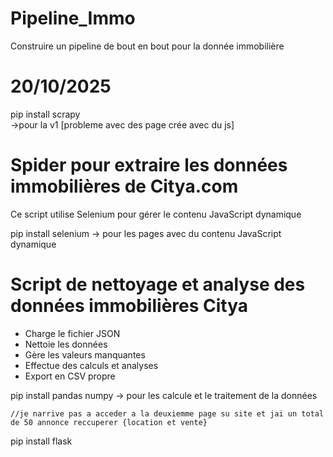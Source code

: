 # Pipeline_Immo
Construire un pipeline de bout en bout pour la donnée immobilière 

# 20/10/2025
pip install scrapy  
    ->pour la v1 [probleme avec des page crée avec du js]


# Spider pour extraire les données immobilières de Citya.com
Ce script utilise Selenium pour gérer le contenu JavaScript dynamique

pip install selenium
    -> pour les pages avec du contenu JavaScript dynamique 


# Script de nettoyage et analyse des données immobilières Citya

- Charge le fichier JSON
- Nettoie les données
- Gère les valeurs manquantes
- Effectue des calculs et analyses
- Export en CSV propre

pip install pandas numpy
    -> pour les calcule et le traitement de la données

    //je narrive pas a acceder a la deuxiemme page su site et jai un total de 50 annonce reccuperer {location et vente}

pip install flask
